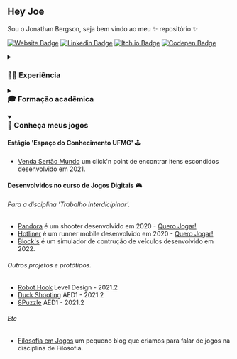 ## Hey Joe

<!--
[![visits Badge](https://badges.pufler.dev/visits/jonathanbergson/jonathanbergson)](https://badges.pufler.dev/visits/jonathanbergson/jonathanbergson)
Welcome to my ✨ repository. ✨ 
-->
<!--
badge reference
https://dev.to/envoy_/150-badges-for-github-pnk

https://github.com/Envoy-VC/Badges-for-GitHub
https://envoy-vc.github.io/Badges-for-GitHub/

https://shields.io/
https://badgen.net/
-->

Sou o Jonathan Bergson, seja bem vindo ao meu ✨ repositório ✨

[![Website Badge](https://img.shields.io/badge/Bergson.me-0DBD8B?style=for-the-badge&logo=About.me&logoColor=white)](https://jonathanbergson.github.io/)
[![Linkedin Badge](https://img.shields.io/badge/LinkedIn-0077B5?style=for-the-badge&logo=linkedin&logoColor=white)](https://www.linkedin.com/in/jonathanbergson/)
[![Itch.io Badge](https://img.shields.io/badge/Itch.io-FA5C5C?style=for-the-badge&logo=itchdotio&logoColor=white)](https://jonathanbergson.itch.io/)
[![Codepen Badge](https://img.shields.io/badge/Codepen-000000?style=for-the-badge&logo=codepen&logoColor=white)](https://codepen.io/JonathanBergson)

<details>
<summary><h3>🧑‍💻 Experiência</h3></summary>

- Track.co
- Espaço do Conhecimento UFMG
- Hotmart
- Mastermaq Software

</details>

<details>
<summary><h3 style="margin-top: 0;">🎓 Formação acadêmica</h3></summary>
  
- Jogos Digitais - Pontifícia Universidade Católica de Minas Gerais
- Produção Multimídia - UNIBH, Centro Universitário de Belo Horizonte
- Aprendizagem Industrial em Serigrafia e Flexografia, Impressão gráfica - SENAI BH CECOTEG
- Técnico em Comunicação Visual, Design Gráfico - SENAI BH CECOTEG

</details>

<details open>
<summary><h3 style="margin-top: 0;">👾 Conheça meus jogos</h3></summary>
  
#### Estágio 'Espaço do Conhecimento UFMG' 🕹️ 

- [Venda Sertão Mundo](https://seufulo.netlify.app/1.0/) um click'n point de encontrar itens escondidos desenvolvido em 2021.

#### Desenvolvidos no curso de Jogos Digitais 🎮 

###### Para a disciplina 'Trabalho Interdicipinar'.

- [Pandora](https://github.com/jonathanbergson/TI1_Shooter_Pandora) é um shooter desenvolvido em 2020 - [Quero Jogar!](https://jonathanbergson.itch.io/pandora)
- [Hotliner](https://github.com/jonathanbergson/TI2_Runner_Hotliner) é um runner mobile desenvolvido em 2020 - [Quero Jogar!](https://jonathanbergson.itch.io/hotliner)
- [Block's](https://github.com/jonathanbergson/TI3_Simulators_Blocks) é um simulador de contrução de veículos desenvolvido em 2022.

###### Outros projetos e protótipos.

- [Robot Hook](https://github.com/jonathanbergson/LD_Game_RobotHook) Level Design - 2021.2
- [Duck Shooting](https://github.com/jonathanbergson/AED1_Game_DuckShooting) AED1 - 2021.2
- [8Puzzle](https://github.com/jonathanbergson/AED1_Game_8Puzzle) AED1 - 2021.2

###### Etc

- [Filosofia em Jogos](https://filosofia-em-jogos.netlify.app/) um pequeno blog que criamos para falar de jogos na disciplina de Filosofia.
  
</details>
